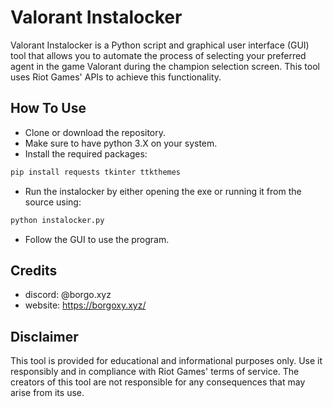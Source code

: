 # Valorant Instalocker

Valorant Instalocker is a Python script and graphical user interface (GUI) tool that allows you to automate the process of selecting your preferred agent in the game Valorant during the champion selection screen. This tool uses Riot Games' APIs to achieve this functionality.

## How To Use

- Clone or download the repository.
- Make sure to have python 3.X on your system.
- Install the required packages:
```py
pip install requests tkinter ttkthemes
```
- Run the instalocker by either opening the exe or running it from the source using:
```py
python instalocker.py
```
- Follow the GUI to use the program.

## Credits
- discord: @borgo.xyz
- website: https://borgoxy.xyz/ 

## Disclaimer

This tool is provided for educational and informational purposes only. Use it responsibly and in compliance with Riot Games' terms of service. The creators of this tool are not responsible for any consequences that may arise from its use.
